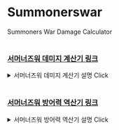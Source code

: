 <h1>Summonerswar</h1>

<div>Summoners War Damage Calculator</div>
<br/>
<h3><a href="https://veev23.github.io/2018-swar/DamageCalc">서머너즈워 데미지 계산기 링크</a></h3>
<details>
  <summary>서머너즈워 데미지 계산기 설명 Click</summary>
<img src="https://veev23.github.io/2018-swar/1.png">
<p>항상 치명타가 뜨는 것으로 계산하며 치명타가 뜨지 않는 경우를 볼 때에는 명예건물 등 치피 관련한 것들을 0으로 만들면 됩니다.</p>
</details>
<br/>
<h3><a href="https://veev23.github.io/2018-swar/defInversion">서머너즈워 방어력 역산기 링크</a></h3>
<details>
  <summary>서머너즈워 방어력 역산기 설명 Click</summary>
<p>방어력에 의한 데미지 감소 1000/(1140*3.5+방어력)임을 이용</p>
<p>계산기상의 데미지 : <a href="https://veev23.github.io/2018-swar/DamageCalc">계산기</a>에서 적의 방어력이 "0"일 때 나온 결과값을 입력합니다.</p>
<p>적에게 가한 데미지 : 실제로 때렸을 때 데미지를 입력합니다.</p>
<p>적의 기본 방어력 : 때린 적의 기본 방어력을 입력합니다.</p>
<p>방어력 감소 : 적이 방어력 감소가 걸렸을 때 데미지를 주었다면 체크합니다.</p>
<p>길드전 : 길드전이면서 적의 길드깃발이 최대치라고 가정합니다. 방어력 20%</p>
<p>명예건물 : 적의 명예건물이 최대치라고 가정합니다. 방어력 20%</p>
</details>
